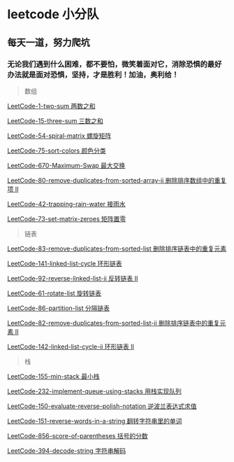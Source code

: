 # leetcode 小分队

## 每天一道，努力爬坑

### 无论我们遇到什么困难，都不要怕，微笑着面对它，消除恐惧的最好办法就是面对恐惧，坚持，才是胜利！加油，奥利给！ 

> 数组

[LeetCode-1-two-sum 两数之和](https://github.com/xiezeyu-99/Practice/blob/master/array/LeetCode-1-two-sum.md)

[LeetCode-15-three-sum 三数之和](https://github.com/xiezeyu-99/Practice/blob/master/array/LeetCode-15-three-sum.md)

[LeetCode-54-spiral-matrix 螺旋矩阵](https://github.com/xiezeyu-99/Practice/blob/master/array/LeetCode-54-spiral-matrix.md)

[LeetCode-75-sort-colors 颜色分类](https://github.com/xiezeyu-99/Practice/blob/master/array/LeetCode-75-sort-colors.md)

[LeetCode-670-Maximum-Swap 最大交换](https://github.com/xiezeyu-99/Practice/tree/master/array/LeetCode-670-Maximum-Swap.md)

[LeetCode-80-remove-duplicates-from-sorted-array-ii 删除排序数组中的重复项 II](https://github.com/xiezeyu-99/Practice/tree/master/array/LeetCode-80-remove-duplicates-from-sorted-array-ii.md)

[LeetCode-42-trapping-rain-water 接雨水](https://github.com/xiezeyu-99/Practice/blob/master/array/LeetCode-42-trapping-rain-water.md)

[LeetCode-73-set-matrix-zeroes 矩阵置零](https://github.com/xiezeyu-99/Practice/blob/master/array/LeetCode-73-set-matrix-zeroes.md)

> 链表

[LeetCode-83-remove-duplicates-from-sorted-list 删除排序链表中的重复元素](https://github.com/xiezeyu-99/Practice/blob/master/list/LeetCode-83-remove-duplicates-from-sorted-list.md)

[LeetCode-141-linked-list-cycle 环形链表](https://github.com/xiezeyu-99/Practice/blob/master/list/LeetCode-141-linked-list-cycle.md)

[LeetCode-92-reverse-linked-list-ii 反转链表 II](https://github.com/xiezeyu-99/Practice/blob/master/list/LeetCode-92-reverse-linked-list-ii.md)

[LeetCode-61-rotate-list 旋转链表](https://github.com/xiezeyu-99/Practice/blob/master/list/LeetCode-61-rotate-list.md)

[LeetCode-86-partition-list 分隔链表](https://github.com/xiezeyu-99/Practice/blob/master/list/LeetCode-86-partition-list.md)

[LeetCode-82-remove-duplicates-from-sorted-list-ii 删除排序链表中的重复元素 II](https://github.com/xiezeyu-99/Practice/blob/master/list/LeetCode-82-remove-duplicates-from-sorted-list-ii.md)

[LeetCode-142-linked-list-cycle-ii 环形链表 II](https://github.com/xiezeyu-99/Practice/blob/master/list/LeetCode-142-linked-list-cycle-ii.md)

> 栈

[LeetCode-155-min-stack 最小栈](https://github.com/xiezeyu-99/Practice/blob/master/stack/LeetCode-155-min-stack.md)

[LeetCode-232-implement-queue-using-stacks 用栈实现队列](https://github.com/xiezeyu-99/Practice/blob/master/stack/LeetCode-232-implement-queue-using-stacks.md)

[LeetCode-150-evaluate-reverse-polish-notation 逆波兰表达式求值](https://github.com/xiezeyu-99/Practice/blob/master/stack/LeetCode-150-evaluate-reverse-polish-notation.md)

[LeetCode-151-reverse-words-in-a-string 翻转字符串里的单词](https://github.com/xiezeyu-99/Practice/blob/master/stack/LeetCode-151-reverse-words-in-a-string.md)

[LeetCode-856-score-of-parentheses 括号的分数](https://github.com/xiezeyu-99/Practice/blob/master/stack/LeetCode-856-score-of-parentheses.md)

[LeetCode-394-decode-string 字符串解码](https://github.com/xiezeyu-99/Practice/blob/master/stack/LeetCode-394-decode-string.md)

